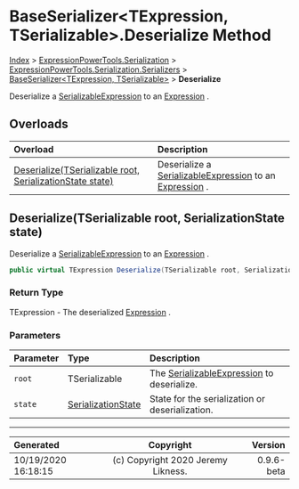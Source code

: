 ﻿# BaseSerializer&lt;TExpression, TSerializable>.Deserialize Method

[Index](../index.md) > [ExpressionPowerTools.Serialization](ExpressionPowerTools.Serialization.a.md) > [ExpressionPowerTools.Serialization.Serializers](ExpressionPowerTools.Serialization.Serializers.n.md) > [BaseSerializer<TExpression, TSerializable>](ExpressionPowerTools.Serialization.Serializers.BaseSerializer`2.cs.md) > **Deserialize**

Deserialize a [SerializableExpression](ExpressionPowerTools.Serialization.Serializers.SerializableExpression.cs.md) to an [Expression](https://docs.microsoft.com/dotnet/api/system.linq.expressions.expression) .

## Overloads

| Overload | Description |
| :-- | :-- |
| [Deserialize(TSerializable root, SerializationState state)](#deserializetserializable-root-serializationstate-state) | Deserialize a [SerializableExpression](ExpressionPowerTools.Serialization.Serializers.SerializableExpression.cs.md) to an [Expression](https://docs.microsoft.com/dotnet/api/system.linq.expressions.expression) . |
## Deserialize(TSerializable root, SerializationState state)

Deserialize a [SerializableExpression](ExpressionPowerTools.Serialization.Serializers.SerializableExpression.cs.md) to an [Expression](https://docs.microsoft.com/dotnet/api/system.linq.expressions.expression) .

```csharp
public virtual TExpression Deserialize(TSerializable root, SerializationState state)
```

### Return Type

TExpression - The deserialized [Expression](https://docs.microsoft.com/dotnet/api/system.linq.expressions.expression) .

### Parameters

| Parameter | Type | Description |
| :-- | :-- | :-- |
| `root` | TSerializable | The [SerializableExpression](ExpressionPowerTools.Serialization.Serializers.SerializableExpression.cs.md) to deserialize. |
| `state` | [SerializationState](ExpressionPowerTools.Serialization.Serializers.SerializationState.cs.md) | State for the serialization or deserialization. |



---

| Generated | Copyright | Version |
| :-- | :-: | --: |
| 10/19/2020 16:18:15 | (c) Copyright 2020 Jeremy Likness. | 0.9.6-beta |
